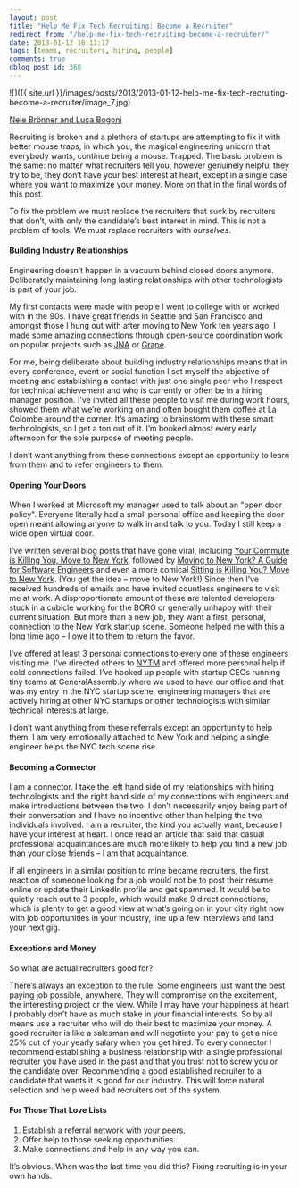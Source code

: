 ```yaml
---
layout: post
title: "Help Me Fix Tech Recruiting: Become a Recruiter"
redirect_from: "/help-me-fix-tech-recruiting-become-a-recruiter/"
date: 2013-01-12 16:11:17
tags: [teams, recruiters, hiring, people]
comments: true
dblog_post_id: 368
---
```

![]({{ site.url }}/images/posts/2013/2013-01-12-help-me-fix-tech-recruiting-become-a-recruiter/image_7.jpg)

[Nele Brönner and Luca Bogoni](https://www.lucabogoni.com)

Recruiting is broken and a plethora of startups are attempting to fix it with better mouse traps, in which you, the magical engineering unicorn that everybody wants, continue being a mouse. Trapped. The basic problem is the same: no matter what recruiters tell you, however genuinely helpful they try to be, they don’t have your best interest at heart, except in a single case where you want to maximize your money. More on that in the final words of this post.

To fix the problem we must replace the recruiters that suck by recruiters that don’t, with only the candidate’s best interest in mind. This is not a problem of tools. We must replace recruiters with _ourselves_.

#### Building Industry Relationships

Engineering doesn’t happen in a vacuum behind closed doors anymore. Deliberately maintaining long lasting relationships with other technologists is part of your job.

My first contacts were made with people I went to college with or worked with in the 90s. I have great friends in Seattle and San Francisco and amongst those I hung out with after moving to New York ten years ago. I made some amazing connections through open-source coordination work on popular projects such as [JNA](https://github.com/twall/jna) or [Grape](https://github.com/ruby-grape/grape).

For me, being deliberate about building industry relationships means that in every conference, event or social function I set myself the objective of meeting and establishing a contact with just one single peer who I respect for technical achievement and who is currently or often be in a hiring manager position. I’ve invited all these people to visit me during work hours, showed them what we’re working on and often bought them coffee at La Colombe around the corner. It’s amazing to brainstorm with these smart technologists, so I get a ton out of it. I’m booked almost every early afternoon for the sole purpose of meeting people.

I don’t want anything from these connections except an opportunity to learn from them and to refer engineers to them.

#### Opening Your Doors

When I worked at Microsoft my manager used to talk about an "open door policy". Everyone literally had a small personal office and keeping the door open meant allowing anyone to walk in and talk to you. Today I still keep a wide open virtual door.

I’ve written several blog posts that have gone viral, including [Your Commute is Killing You, Move to New York](https://www.dblock.org/your-commute-is-killing-you-move-to-new-york), followed by  [Moving to New York? A Guide for Software Engineers](/moving-to-new-york-a-guide-for-software-engineers) and even a more comical [Sitting is Killing You? Move to New York](/sitting-is-killing-you-move-to-new-york). (You get the idea – move to New York!) Since then I’ve received hundreds of emails and have invited countless engineers to visit me at work. A disproportionate amount of these are talented developers stuck in a cubicle working for the BORG or generally unhappy with their current situation. But more than a new job, they want a first, personal, connection to the New York startup scene. Someone helped me with this a long time ago – I owe it to them to return the favor.

I’ve offered at least 3 personal connections to every one of these engineers visiting me. I’ve directed others to [NYTM](https://web.archive.org/web/20170101100428/https://web.archive.org/web/20170112034617/https://nytm.org/made) and offered more personal help if cold connections failed. I’ve hooked up people with startup CEOs running tiny teams at GeneralAssemb.ly where we used to have our office and that was my entry in the NYC startup scene, engineering managers that are actively hiring at other NYC startups or other technologists with similar technical interests at large.

I don’t want anything from these referrals except an opportunity to help them. I am very emotionally attached to New York and helping a single engineer helps the NYC tech scene rise.

#### Becoming a Connector

I am a connector. I take the left hand side of my relationships with hiring technologists and the right hand side of my connections with engineers and make introductions between the two. I don’t necessarily enjoy being part of their conversation and I have no incentive other than helping the two individuals involved. I am a recruiter, the kind you actually want, because I have your interest at heart. I once read an article that said that casual professional acquaintances are much more likely to help you find a new job than your close friends – I am that acquaintance.

If all engineers in a similar position to mine became recruiters, the first reaction of someone looking for a job would not be to post their resume online or update their LinkedIn profile and get spammed. It would be to quietly reach out to 3 people, which would make 9 direct connections, which is plenty to get a good view at what’s going on in your city right now with job opportunities in your industry, line up a few interviews and land your next gig.

#### Exceptions and Money

So what are actual recruiters good for?

There’s always an exception to the rule. Some engineers just want the best paying job possible, anywhere. They will compromise on the excitement, the interesting project or the view. While I may have your happiness at heart I probably don’t have as much stake in your financial interests. So by all means use a recruiter who will do their best to maximize your money. A good recruiter is like a salesman and will negotiate your pay to get a nice 25% cut of your yearly salary when you get hired. To every connector I recommend establishing a business relationship with a single professional recruiter you have used in the past and that you trust not to screw you or the candidate over. Recommending a good established recruiter to a candidate that wants it is good for our industry. This will force natural selection and help weed bad recruiters out of the system.

#### For Those That Love Lists

1. Establish a referral network with your peers.
2. Offer help to those seeking opportunities.
3. Make connections and help in any way you can.

It’s obvious. When was the last time you did this? Fixing recruiting is in your own hands.
